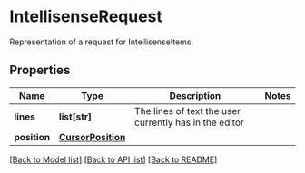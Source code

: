 # IntellisenseRequest

Representation of a request for IntellisenseItems

## Properties
Name | Type | Description | Notes
------------ | ------------- | ------------- | -------------
**lines** | **list[str]** | The lines of text the user currently has in the editor | 
**position** | [**CursorPosition**](CursorPosition.md) |  | 

[[Back to Model list]](../README.md#documentation-for-models) [[Back to API list]](../README.md#documentation-for-api-endpoints) [[Back to README]](../README.md)


